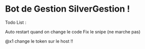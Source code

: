 # Bot de Gestion SilverGestion !

Todo List :

Auto restart quand on change le code
Fix le snipe (ne marche pas)


@x1 change le token sur le host !!

